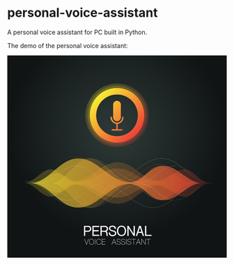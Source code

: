 # personal-voice-assistant
A personal voice assistant for PC built in Python.


The demo of the personal voice assistant:

[![](voice-assistant-background.jpg)](voice_command_demo.mp4)

